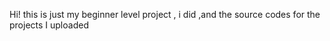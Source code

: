 Hi! this is just my beginner level project , i did ,and the source codes for the projects I uploaded
